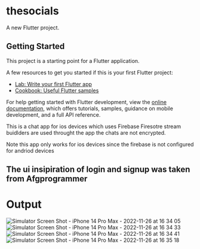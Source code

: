 # thesocials

A new Flutter project.

## Getting Started

This project is a starting point for a Flutter application.

A few resources to get you started if this is your first Flutter project:

- [Lab: Write your first Flutter app](https://docs.flutter.dev/get-started/codelab)
- [Cookbook: Useful Flutter samples](https://docs.flutter.dev/cookbook)

For help getting started with Flutter development, view the
[online documentation](https://docs.flutter.dev/), which offers tutorials,
samples, guidance on mobile development, and a full API reference.


This is a chat app for ios devices which uses Firebase Firesotre stream buidlders are used throught the app the chats are not encrypted.


Note this app only works for ios devices since the firebase is not configured for andriod devices

## The ui insipiration of login and signup was taken from Afgprogrammer

# Output
![Simulator Screen Shot - iPhone 14 Pro Max - 2022-11-26 at 16 34 05](https://user-images.githubusercontent.com/71916379/204085240-abad603d-1a8a-41ae-9b2a-17b8ebd62243.png)
![Simulator Screen Shot - iPhone 14 Pro Max - 2022-11-26 at 16 34 33](https://user-images.githubusercontent.com/71916379/204085277-10dfe0ef-7cc9-4b6b-87ac-5d2776c3d601.png)
![Simulator Screen Shot - iPhone 14 Pro Max - 2022-11-26 at 16 34 41](https://user-images.githubusercontent.com/71916379/204085280-232a19a9-d78f-4b32-9076-ce80e3584304.png)
![Simulator Screen Shot - iPhone 14 Pro Max - 2022-11-26 at 16 35 18](https://user-images.githubusercontent.com/71916379/204085285-02c0628d-14e9-42f6-9a94-95f551b82821.png)
